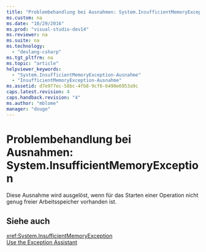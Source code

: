 ```yaml
---
title: "Problembehandlung bei Ausnahmen: System.InsufficientMemoryException"
ms.custom: na
ms.date: "10/29/2016"
ms.prod: "visual-studio-dev14"
ms.reviewer: na
ms.suite: na
ms.technology: 
  - "devlang-csharp"
ms.tgt_pltfrm: na
ms.topic: "article"
helpviewer_keywords: 
  - "System.InsufficientMemoryException-Ausnahme"
  - "InsufficientMemoryException-Ausnahme"
ms.assetid: d7e977ec-58bc-4fb8-9cf6-6490e6953a9c
caps.latest.revision: 4
caps.handback.revision: "4"
ms.author: "mblome"
manager: "douge"
---
```

# Problembehandlung bei Ausnahmen: System.InsufficientMemoryException
Diese Ausnahme wird ausgelöst, wenn für das Starten einer Operation nicht genug freier Arbeitsspeicher vorhanden ist.  
  
## Siehe auch  
 <xref:System.InsufficientMemoryException>   
 [Use the Exception Assistant](../Topic/How%20to:%20Use%20the%20Exception%20Assistant.md)
